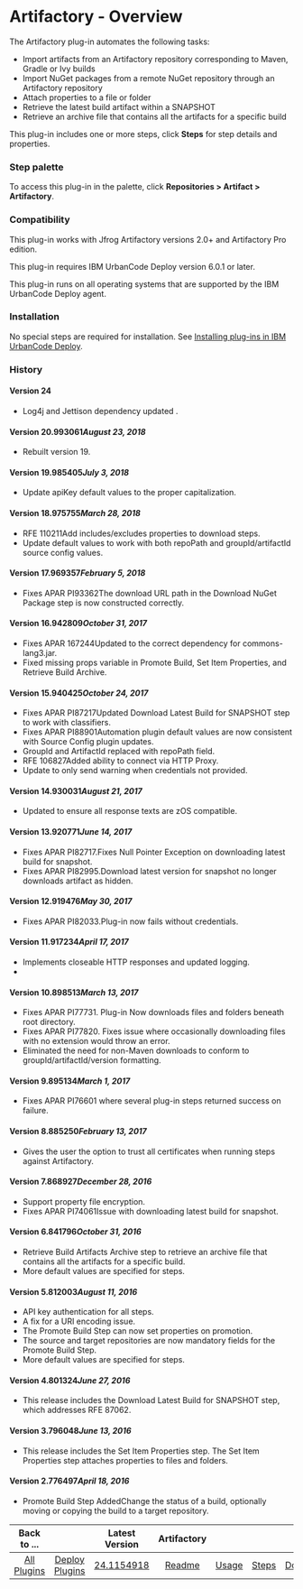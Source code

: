 
# Artifactory - Overview

The Artifactory plug-in automates the following tasks:

* Import artifacts from an Artifactory repository corresponding to Maven, Gradle or Ivy builds
* Import NuGet packages from a remote NuGet repository through an Artifactory repository
* Attach properties to a file or folder
* Retrieve the latest build artifact within a SNAPSHOT
* Retrieve an archive file that contains all the artifacts for a specific build

This plug-in includes one or more steps, click **Steps** for step details and properties.

### Step palette

To access this plug-in in the palette, click **Repositories > Artifact > Artifactory**.

### Compatibility

This plug-in works with Jfrog Artifactory versions 2.0+ and Artifactory Pro edition.

This plug-in requires IBM UrbanCode Deploy version 6.0.1 or later.

This plug-in runs on all operating systems that are supported by the IBM UrbanCode Deploy agent.

### Installation

No special steps are required for installation. See [Installing plug-ins in IBM UrbanCode Deploy](https://community.ibm.com/community/user/wasdevops/blogs/laurel-dickson-bull1/2022/06/13/install-plugins "Installing plug-ins in UrbanCode Deploy").

### History

#### Version 24

* Log4j and Jettison dependency updated .

#### Version 20.993061*August 23, 2018*

* Rebuilt version 19.

#### Version 19.985405*July 3, 2018*

* Update apiKey default values to the proper capitalization.

#### Version 18.975755*March 28, 2018*

* RFE 110211Add includes/excludes properties to download steps.
* Update default values to work with both repoPath and groupId/artifactId source config values.

#### Version 17.969357*February 5, 2018*

* Fixes APAR PI93362The download URL path in the Download NuGet Package step is now constructed correctly.

#### Version 16.942809*October 31, 2017*

* Fixes APAR 167244Updated to the correct dependency for commons-lang3.jar.
* Fixed missing props variable in Promote Build, Set Item Properties, and Retrieve Build Archive.

#### Version 15.940425*October 24, 2017*

* Fixes APAR PI87217Updated Download Latest Build for SNAPSHOT step to work with classifiers.
* Fixes APAR PI88901Automation plugin default values are now consistent with Source Config plugin updates.
* GroupId and ArtifactId replaced with repoPath field.
* RFE 106827Added ability to connect via HTTP Proxy.
* Update to only send warning when credentials not provided.

#### Version 14.930031*August 21, 2017*

* Updated to ensure all response texts are zOS compatible.

#### Version 13.920771*June 14, 2017*

* Fixes APAR PI82717.Fixes Null Pointer Exception on downloading latest build for snapshot.
* Fixes APAR PI82995.Download latest version for snapshot no longer downloads artifact as hidden.

#### Version 12.919476*May 30, 2017*

* Fixes APAR PI82033.Plug-in now fails without credentials.

#### Version 11.917234*April 17, 2017*

* Implements closeable HTTP responses and updated logging.
*

#### Version 10.898513*March 13, 2017*

* Fixes APAR PI77731. Plug-in Now downloads files and folders beneath root directory.
* Fixes APAR PI77820. Fixes issue where occasionally downloading files with no extension would throw an error.
* Eliminated the need for non-Maven downloads to conform to groupId/artifactId/version formatting.

#### Version 9.895134*March 1, 2017*

* Fixes APAR PI76601 where several plug-in steps returned success on failure.

#### Version 8.885250*February 13, 2017*

* Gives the user the option to trust all certificates when running steps against Artifactory.

#### Version 7.868927*December 28, 2016*

* Support property file encryption.
* Fixes APAR PI74061Issue with downloading latest build for snapshot.

#### Version 6.841796*October 31, 2016*

* Retrieve Build Artifacts Archive step to retrieve an archive file that contains all the artifacts for a specific build.
* More default values are specified for steps.

#### Version 5.812003*August 11, 2016*

* API key authentication for all steps.
* A fix for a URI encoding issue.
* The Promote Build Step can now set properties on promotion.
* The source and target repositories are now mandatory fields for the Promote Build Step.
* More default values are specified for steps.

#### Version 4.801324*June 27, 2016*

* This release includes the Download Latest Build for SNAPSHOT step, which addresses RFE 87062.

#### Version 3.796048*June 13, 2016*

* This release includes the Set Item Properties step. The Set Item Properties step attaches properties to files and folders.

#### Version 2.776497*April 18, 2016*

* Promote Build Step AddedChange the status of a build, optionally moving or copying the build to a target repository.

|Back to ...||Latest Version|Artifactory ||||
| :---: | :---: | :---: | :---: | :---: | :---: | :---: |
|[All Plugins](../../index.md)|[Deploy Plugins](../README.md)|[24.1154918](https://raw.githubusercontent.com/UrbanCode/IBM-UCD-PLUGINS/main/files/Artifactory/ucd-Artifactory-24.1154918.zip)|[Readme](README.md)|[Usage](usage.md)|[Steps](steps.md)|[Downloads](downloads.md)|
